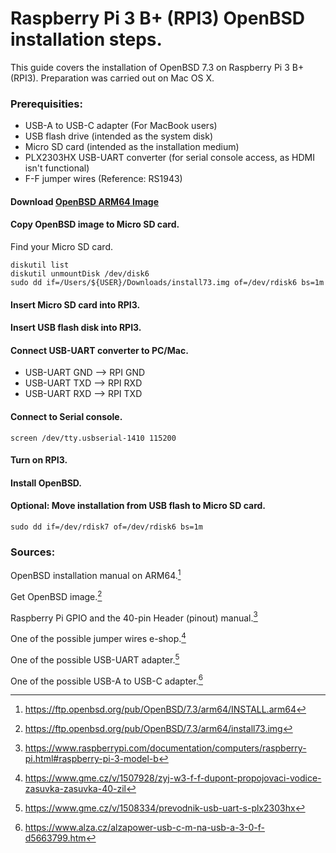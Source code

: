 # Raspberry Pi 3 B+ (RPI3) OpenBSD installation steps.
This guide covers the installation of OpenBSD 7.3 on Raspberry Pi 3 B+ (RPI3). Preparation was carried out on Mac OS X.
### Prerequisities:
- USB-A to USB-C adapter (For MacBook users)
- USB flash drive (intended as the system disk)
- Micro SD card (intended as the installation medium)
- PLX2303HX USB-UART converter (for serial console access, as HDMI isn't functional)
- F-F jumper wires (Reference: RS1943)
#### Download [OpenBSD ARM64 Image](https://ftp.openbsd.org/pub/OpenBSD/7.3/arm64/install73.img)
#### Copy OpenBSD image to Micro SD card.
Find your Micro SD card.
```
diskutil list
diskutil unmountDisk /dev/disk6
sudo dd if=/Users/${USER}/Downloads/install73.img of=/dev/rdisk6 bs=1m
```
#### Insert Micro SD card into RPI3.
#### Insert USB flash disk into RPI3.
#### Connect USB-UART converter to PC/Mac.
 - USB-UART GND --> RPI GND
 - USB-UART TXD --> RPI RXD 
 - USB-UART RXD --> RPI TXD
#### Connect to Serial console.
```screen /dev/tty.usbserial-1410 115200```
#### Turn on RPI3.
#### Install OpenBSD.
#### Optional: Move installation from USB flash to Micro SD card.
```sudo dd if=/dev/rdisk7 of=/dev/rdisk6 bs=1m```
### Sources:
OpenBSD installation manual on ARM64.[^1]
[^1]: https://ftp.openbsd.org/pub/OpenBSD/7.3/arm64/INSTALL.arm64

Get OpenBSD image.[^2]
[^2]: https://ftp.openbsd.org/pub/OpenBSD/7.3/arm64/install73.img

Raspberry Pi GPIO and the 40-pin Header (pinout) manual.[^3]
[^3]: https://www.raspberrypi.com/documentation/computers/raspberry-pi.html#raspberry-pi-3-model-b

One of the possible jumper wires e-shop.[^4]
[^4]: https://www.gme.cz/v/1507928/zyj-w3-f-f-dupont-propojovaci-vodice-zasuvka-zasuvka-40-zil

One of the possible USB-UART adapter.[^5]
[^5]: https://www.gme.cz/v/1508334/prevodnik-usb-uart-s-plx2303hx

One of the possible USB-A to USB-C adapter.[^6]
[^6]: https://www.alza.cz/alzapower-usb-c-m-na-usb-a-3-0-f-d5663799.htm
